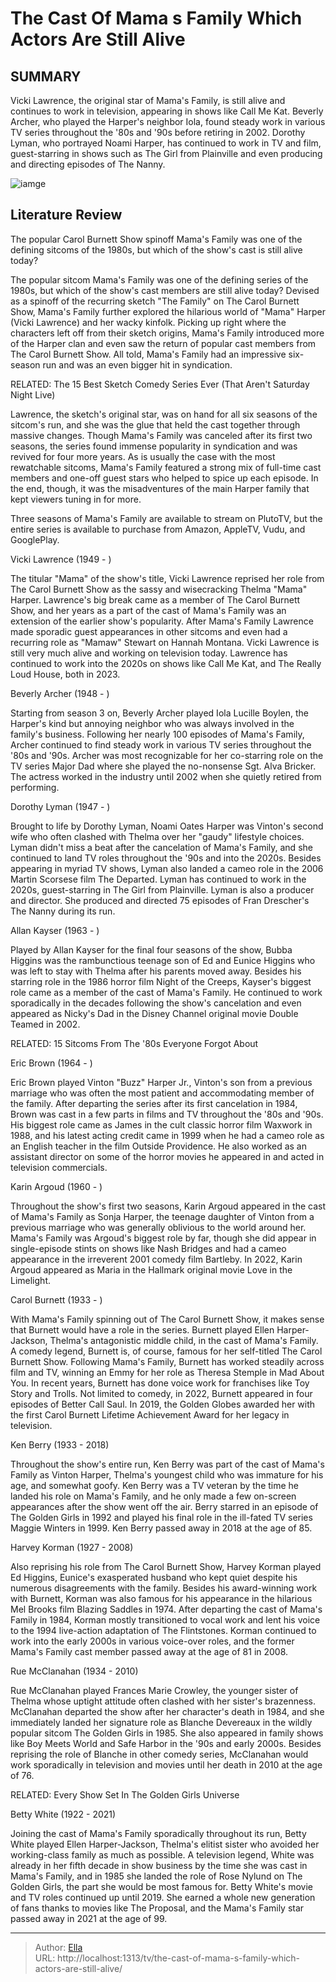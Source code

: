 # The Cast Of Mama s Family Which Actors Are Still Alive


## SUMMARY 



  Vicki Lawrence, the original star of Mama&#39;s Family, is still alive and continues to work in television, appearing in shows like Call Me Kat.   Beverly Archer, who played the Harper&#39;s neighbor Iola, found steady work in various TV series throughout the &#39;80s and &#39;90s before retiring in 2002.   Dorothy Lyman, who portrayed Noami Harper, has continued to work in TV and film, guest-starring in shows such as The Girl from Plainville and even producing and directing episodes of The Nanny.  

![iamge](https://static1.srcdn.com/wordpress/wp-content/uploads/2023/12/the-original-cast-of-mamas-family-poses-together-against-a-pink-baground-in-a-promotional-family-photo-for-the-series.jpg)

## Literature Review
The popular Carol Burnett Show spinoff Mama&#39;s Family was one of the defining sitcoms of the 1980s, but which of the show&#39;s cast is still alive today?




The popular sitcom Mama&#39;s Family was one of the defining series of the 1980s, but which of the show&#39;s cast members are still alive today? Devised as a spinoff of the recurring sketch &#34;The Family&#34; on The Carol Burnett Show, Mama&#39;s Family further explored the hilarious world of &#34;Mama&#34; Harper (Vicki Lawrence) and her wacky kinfolk. Picking up right where the characters left off from their sketch origins, Mama&#39;s Family introduced more of the Harper clan and even saw the return of popular cast members from The Carol Burnett Show. All told, Mama&#39;s Family had an impressive six-season run and was an even bigger hit in syndication.




RELATED: The 15 Best Sketch Comedy Series Ever (That Aren&#39;t Saturday Night Live)

Lawrence, the sketch&#39;s original star, was on hand for all six seasons of the sitcom&#39;s run, and she was the glue that held the cast together through massive changes. Though Mama&#39;s Family was canceled after its first two seasons, the series found immense popularity in syndication and was revived for four more years. As is usually the case with the most rewatchable sitcoms, Mama&#39;s Family featured a strong mix of full-time cast members and one-off guest stars who helped to spice up each episode. In the end, though, it was the misadventures of the main Harper family that kept viewers tuning in for more.



Three seasons of Mama&#39;s Family are available to stream on PlutoTV, but the entire series is available to purchase from Amazon, AppleTV, Vudu, and GooglePlay.





 Vicki Lawrence (1949 - ) 
         




The titular &#34;Mama&#34; of the show&#39;s title, Vicki Lawrence reprised her role from The Carol Burnett Show as the sassy and wisecracking Thelma &#34;Mama&#34; Harper. Lawrence&#39;s big break came as a member of The Carol Burnett Show, and her years as a part of the cast of Mama&#39;s Family was an extension of the earlier show&#39;s popularity. After Mama&#39;s Family Lawrence made sporadic guest appearances in other sitcoms and even had a recurring role as &#34;Mamaw&#34; Stewart on Hannah Montana. Vicki Lawrence is still very much alive and working on television today. Lawrence has continued to work into the 2020s on shows like Call Me Kat, and The Really Loud House, both in 2023.



 Beverly Archer (1948 - ) 
          

Starting from season 3 on, Beverly Archer played Iola Lucille Boylen, the Harper&#39;s kind but annoying neighbor who was always involved in the family&#39;s business. Following her nearly 100 episodes of Mama&#39;s Family, Archer continued to find steady work in various TV series throughout the &#39;80s and &#39;90s. Archer was most recognizable for her co-starring role on the TV series Major Dad where she played the no-nonsense Sgt. Alva Bricker. The actress worked in the industry until 2002 when she quietly retired from performing.






 Dorothy Lyman (1947 - ) 
          

Brought to life by Dorothy Lyman, Noami Oates Harper was Vinton&#39;s second wife who often clashed with Thelma over her &#34;gaudy&#34; lifestyle choices. Lyman didn&#39;t miss a beat after the cancelation of Mama&#39;s Family, and she continued to land TV roles throughout the &#39;90s and into the 2020s. Besides appearing in myriad TV shows, Lyman also landed a cameo role in the 2006 Martin Scorsese film The Departed. Lyman has continued to work in the 2020s, guest-starring in The Girl from Plainville. Lyman is also a producer and director. She produced and directed 75 episodes of Fran Drescher&#39;s The Nanny during its run.



 Allan Kayser (1963 - ) 
          




Played by Allan Kayser for the final four seasons of the show, Bubba Higgins was the rambunctious teenage son of Ed and Eunice Higgins who was left to stay with Thelma after his parents moved away. Besides his starring role in the 1986 horror film Night of the Creeps, Kayser&#39;s biggest role came as a member of the cast of Mama&#39;s Family. He continued to work sporadically in the decades following the show&#39;s cancelation and even appeared as Nicky&#39;s Dad in the Disney Channel original movie Double Teamed in 2002.

RELATED: 15 Sitcoms From The &#39;80s Everyone Forgot About



 Eric Brown (1964 - ) 
          

Eric Brown played Vinton &#34;Buzz&#34; Harper Jr., Vinton&#39;s son from a previous marriage who was often the most patient and accommodating member of the family. After departing the series after its first cancelation in 1984, Brown was cast in a few parts in films and TV throughout the &#39;80s and &#39;90s. His biggest role came as James in the cult classic horror film Waxwork in 1988, and his latest acting credit came in 1999 when he had a cameo role as an English teacher in the film Outside Providence. He also worked as an assistant director on some of the horror movies he appeared in and acted in television commercials.






 Karin Argoud (1960 - ) 
          

Throughout the show&#39;s first two seasons, Karin Argoud appeared in the cast of Mama&#39;s Family as Sonja Harper, the teenage daughter of Vinton from a previous marriage who was generally oblivious to the world around her. Mama&#39;s Family was Argoud&#39;s biggest role by far, though she did appear in single-episode stints on shows like Nash Bridges and had a cameo appearance in the irreverent 2001 comedy film Bartleby. In 2022, Karin Argoud appeared as Maria in the Hallmark original movie Love in the Limelight.



 Carol Burnett (1933 - ) 
         




With Mama&#39;s Family spinning out of The Carol Burnett Show, it makes sense that Burnett would have a role in the series. Burnett played Ellen Harper-Jackson, Thelma&#39;s antagonistic middle child, in the cast of Mama&#39;s Family. A comedy legend, Burnett is, of course, famous for her self-titled The Carol Burnett Show. Following Mama&#39;s Family, Burnett has worked steadily across film and TV, winning an Emmy for her role as Theresa Stemple in Mad About You. In recent years, Burnett has done voice work for franchises like Toy Story and Trolls. Not limited to comedy, in 2022, Burnett appeared in four episodes of Better Call Saul. In 2019, the Golden Globes awarded her with the first Carol Burnett Lifetime Achievement Award for her legacy in television.



 Ken Berry (1933 - 2018) 
          




Throughout the show&#39;s entire run, Ken Berry was part of the cast of Mama&#39;s Family as Vinton Harper, Thelma&#39;s youngest child who was immature for his age, and somewhat goofy. Ken Berry was a TV veteran by the time he landed his role on Mama&#39;s Family, and he only made a few on-screen appearances after the show went off the air. Berry starred in an episode of The Golden Girls in 1992 and played his final role in the ill-fated TV series Maggie Winters in 1999. Ken Berry passed away in 2018 at the age of 85.



 Harvey Korman (1927 - 2008) 
          

Also reprising his role from The Carol Burnett Show, Harvey Korman played Ed Higgins, Eunice&#39;s exasperated husband who kept quiet despite his numerous disagreements with the family. Besides his award-winning work with Burnett, Korman was also famous for his appearance in the hilarious Mel Brooks film Blazing Saddles in 1974. After departing the cast of Mama&#39;s Family in 1984, Korman mostly transitioned to vocal work and lent his voice to the 1994 live-action adaptation of The Flintstones. Korman continued to work into the early 2000s in various voice-over roles, and the former Mama&#39;s Family cast member passed away at the age of 81 in 2008.






 Rue McClanahan (1934 - 2010) 
         

Rue McClanahan played Frances Marie Crowley, the younger sister of Thelma whose uptight attitude often clashed with her sister&#39;s brazenness. McClanahan departed the show after her character&#39;s death in 1984, and she immediately landed her signature role as Blanche Devereaux in the wildly popular sitcom The Golden Girls in 1985. She also appeared in family shows like Boy Meets World and Safe Harbor in the &#39;90s and early 2000s. Besides reprising the role of Blanche in other comedy series, McClanahan would work sporadically in television and movies until her death in 2010 at the age of 76.

RELATED: Every Show Set In The Golden Girls Universe



 Betty White (1922 - 2021) 
         




Joining the cast of Mama&#39;s Family sporadically throughout its run, Betty White played Ellen Harper-Jackson, Thelma&#39;s elitist sister who avoided her working-class family as much as possible. A television legend, White was already in her fifth decade in show business by the time she was cast in Mama&#39;s Family, and in 1985 she landed the role of Rose Nylund on The Golden Girls, the part she would be most famous for. Betty White&#39;s movie and TV roles continued up until 2019. She earned a whole new generation of fans thanks to movies like The Proposal, and the Mama&#39;s Family star passed away in 2021 at the age of 99.



---

> Author: [Ella](https://instagram.hk.cn/)  
> URL: http://localhost:1313/tv/the-cast-of-mama-s-family-which-actors-are-still-alive/  

